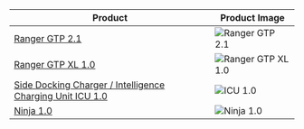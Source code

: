 | Product | Product Image |
| --- | --- |
| [Ranger GTP 2.1 ](https://docs.google.com/presentation/d/156_FIz0yQlQSjLFkukOVW3DF3syep-TK/preview?slide=id.p1) | ![Ranger GTP 2.1](https://github.com/mridula-techwriter/greyorange-pke/blob/ea01d85a658549129f504b358d7e86044f496e9a/Doc_Manufacturing/Images/Ranger%20GTP%202.1.png) |
| [Ranger GTP XL 1.0 ](https://docs.google.com/presentation/d/1NXKgBXp-lJfpO73ZkMjlaSXEiArQXLvo/preview?slide=id.p1) | ![Ranger GTP XL 1.0](https://github.com/mridula-techwriter/greyorange-pke/blob/ea01d85a658549129f504b358d7e86044f496e9a/Doc_Manufacturing/Images/Ranger%20GTP%20XL1.0.png) |
| [Side Docking Charger / Intelligence Charging Unit ICU 1.0](https://docs.google.com/presentation/d/1VnSmkwg1KLDXg71bqyLuQ42Uh_CIqTPq/preview?slide=id.p1) | ![ICU 1.0](https://github.com/mridula-techwriter/greyorange-pke/blob/ea01d85a658549129f504b358d7e86044f496e9a/Doc_Manufacturing/Images/ICU%201.0.png) |
| [Ninja 1.0](https://docs.google.com/presentation/d/1marf6v5xPX3soOxkk4Vnwd7vhzX-hnOyHB13Ckdw-sQ/preview?slide=id.ge6b79a31a4_0_147) | ![Ninja 1.0](https://github.com/mridula-techwriter/greyorange-pke/blob/ea01d85a658549129f504b358d7e86044f496e9a/Doc_Manufacturing/Images/Ninja1.0.png) |
